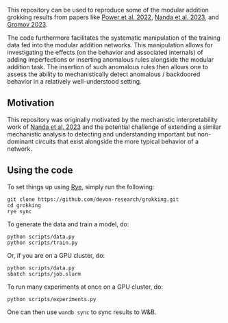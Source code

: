 This repository can be used to reproduce some of the modular addition grokking results from papers like [Power et al. 2022](https://arxiv.org/abs/2201.02177), [Nanda et al. 2023](https://arxiv.org/abs/2301.05217), and [Gromov 2023](https://arxiv.org/abs/2301.02679).

The code furthermore facilitates the systematic manipulation of the training data fed into the modular addition networks. This manipulation allows for investigating the effects (on the behavior and associated internals) of adding imperfections or inserting anomalous rules alongside the modular addition task. The insertion of such anomalous rules then allows one to assess the ability to mechanistically detect anomalous / backdoored behavior in a relatively well-understood setting.

## Motivation
This repository was originally motivated by the mechanistic interpretability work of [Nanda et al. 2023](https://arxiv.org/abs/2301.05217) and the potential challenge of extending a similar mechanistic analysis to detecting and understanding important but non-dominant circuits that exist alongside the more typical behavior of a network.

## Using the code

To set things up using [Rye](https://github.com/astral-sh/rye), simply run the following:
```
git clone https://github.com/devon-research/grokking.git
cd grokking
rye sync
```

To generate the data and train a model, do:
```
python scripts/data.py
python scripts/train.py
```

Or, if you are on a GPU cluster, do:
```
python scripts/data.py
sbatch scripts/job.slurm
```

To run many experiments at once on a GPU cluster, do:
```
python scripts/experiments.py
```

One can then use `wandb sync` to sync results to W&B.